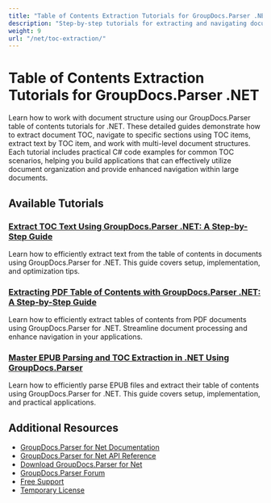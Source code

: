 ```yaml
---
title: "Table of Contents Extraction Tutorials for GroupDocs.Parser .NET"
description: "Step-by-step tutorials for extracting and navigating document table of contents using GroupDocs.Parser for .NET."
weight: 9
url: "/net/toc-extraction/"
---
```


# Table of Contents Extraction Tutorials for GroupDocs.Parser .NET

Learn how to work with document structure using our GroupDocs.Parser table of contents tutorials for .NET. These detailed guides demonstrate how to extract document TOC, navigate to specific sections using TOC items, extract text by TOC item, and work with multi-level document structures. Each tutorial includes practical C# code examples for common TOC scenarios, helping you build applications that can effectively utilize document organization and provide enhanced navigation within large documents.

## Available Tutorials

### [Extract TOC Text Using GroupDocs.Parser .NET&#58; A Step-by-Step Guide](./extract-text-from-toc-groupdocs-parser-net-guide/)
Learn how to efficiently extract text from the table of contents in documents using GroupDocs.Parser for .NET. This guide covers setup, implementation, and optimization tips.

### [Extracting PDF Table of Contents with GroupDocs.Parser .NET&#58; A Step-by-Step Guide](./groupdocs-parser-net-extract-pdf-toc/)
Learn how to efficiently extract tables of contents from PDF documents using GroupDocs.Parser for .NET. Streamline document processing and enhance navigation in your applications.

### [Master EPUB Parsing and TOC Extraction in .NET Using GroupDocs.Parser](./epub-parsing-toc-extraction-groupdocs-parser-net/)
Learn how to efficiently parse EPUB files and extract their table of contents using GroupDocs.Parser for .NET. This guide covers setup, implementation, and practical applications.

## Additional Resources

- [GroupDocs.Parser for Net Documentation](https://docs.groupdocs.com/parser/net/)
- [GroupDocs.Parser for Net API Reference](https://reference.groupdocs.com/parser/net/)
- [Download GroupDocs.Parser for Net](https://releases.groupdocs.com/parser/net/)
- [GroupDocs.Parser Forum](https://forum.groupdocs.com/c/parser)
- [Free Support](https://forum.groupdocs.com/)
- [Temporary License](https://purchase.groupdocs.com/temporary-license/)
